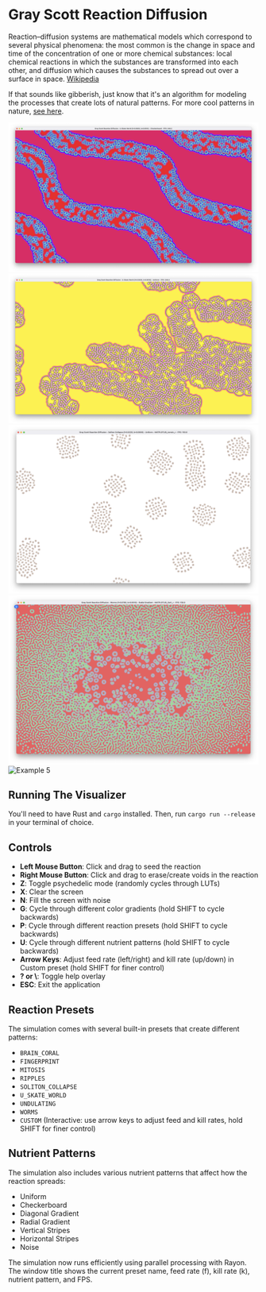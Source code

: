 # Gray Scott Reaction Diffusion

Reaction–diffusion systems are mathematical models which correspond to several physical phenomena: the most common is the change in space and time of the concentration of one or more chemical substances: local chemical reactions in which the substances are transformed into each other, and diffusion which causes the substances to spread out over a surface in space. [Wikipedia]

If that sounds like gibberish, just know that it's an algorithm for modeling the processes that create lots of natural patterns.
For more cool patterns in nature, [see here][patterns-in-nature].

![Example 1][example_1]
![Example 2][example_2]
![Example 3][example_3]
![Example 4][example_4]
![Example 5][example_5]

## Running The Visualizer

You'll need to have Rust and `cargo` installed. Then, run `cargo run --release` in your terminal of choice.

## Controls

- **Left Mouse Button**: Click and drag to seed the reaction
- **Right Mouse Button**: Click and drag to erase/create voids in the reaction
- **Z**: Toggle psychedelic mode (randomly cycles through LUTs)
- **X**: Clear the screen
- **N**: Fill the screen with noise
- **G**: Cycle through different color gradients (hold SHIFT to cycle backwards)
- **P**: Cycle through different reaction presets (hold SHIFT to cycle backwards)
- **U**: Cycle through different nutrient patterns (hold SHIFT to cycle backwards)
- **Arrow Keys**: Adjust feed rate (left/right) and kill rate (up/down) in Custom preset (hold SHIFT for finer control)
- **? or \\**: Toggle help overlay
- **ESC**: Exit the application

## Reaction Presets

The simulation comes with several built-in presets that create different patterns:

- `BRAIN_CORAL`
- `FINGERPRINT`
- `MITOSIS`
- `RIPPLES`
- `SOLITON_COLLAPSE`
- `U_SKATE_WORLD`
- `UNDULATING`
- `WORMS`
- `CUSTOM` (Interactive: use arrow keys to adjust feed and kill rates, hold SHIFT for finer control)

## Nutrient Patterns

The simulation also includes various nutrient patterns that affect how the reaction spreads:

- Uniform
- Checkerboard
- Diagonal Gradient
- Radial Gradient
- Vertical Stripes
- Horizontal Stripes
- Noise

The simulation now runs efficiently using parallel processing with Rayon. The window title shows the current preset name, feed rate (f), kill rate (k), nutrient pattern, and FPS.

[wikipedia]: https://en.wikipedia.org/wiki/Reaction%E2%80%93diffusion_system
[patterns-in-nature]: https://en.wikipedia.org/wiki/Patterns_in_nature
[example_1]: /example_1.png "Example of the Gray-Scott Reaction Diffusion simulation"
[example_2]: /example_2.png "Another example of the Gray-Scott Reaction Diffusion simulation"
[example_3]: /example_3.png "Third example of the Gray-Scott Reaction Diffusion simulation"
[example_4]: /example_4.png "Fourth example of the Gray-Scott Reaction Diffusion simulation"
[example_5]: /example_5.png "Fifth example of the Gray-Scott Reaction Diffusion simulation"

